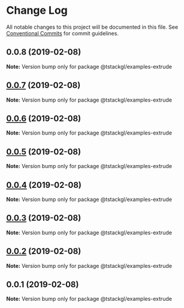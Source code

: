 # Change Log

All notable changes to this project will be documented in this file.
See [Conventional Commits](https://conventionalcommits.org) for commit guidelines.

## 0.0.8 (2019-02-08)

**Note:** Version bump only for package @tstackgl/examples-extrude





## [0.0.7](https://github.com/nkint/tstackgl/compare/@tstackgl/examples-extrude@0.0.3...@tstackgl/examples-extrude@0.0.7) (2019-02-08)

**Note:** Version bump only for package @tstackgl/examples-extrude





## [0.0.6](https://github.com/nkint/tstackgl/compare/@tstackgl/examples-extrude@0.0.3...@tstackgl/examples-extrude@0.0.6) (2019-02-08)

**Note:** Version bump only for package @tstackgl/examples-extrude





## [0.0.5](https://github.com/nkint/tstackgl/compare/@tstackgl/examples-extrude@0.0.3...@tstackgl/examples-extrude@0.0.5) (2019-02-08)

**Note:** Version bump only for package @tstackgl/examples-extrude





## [0.0.4](https://github.com/nkint/tstackgl/compare/@tstackgl/examples-extrude@0.0.3...@tstackgl/examples-extrude@0.0.4) (2019-02-08)

**Note:** Version bump only for package @tstackgl/examples-extrude





## [0.0.3](https://github.com/nkint/tstackgl/compare/@tstackgl/examples-extrude@0.0.2...@tstackgl/examples-extrude@0.0.3) (2019-02-08)

**Note:** Version bump only for package @tstackgl/examples-extrude





## [0.0.2](https://github.com/nkint/tstackgl/compare/@tstackgl/examples-extrude@0.0.1...@tstackgl/examples-extrude@0.0.2) (2019-02-08)

**Note:** Version bump only for package @tstackgl/examples-extrude





## 0.0.1 (2019-02-08)

**Note:** Version bump only for package @tstackgl/examples-extrude
